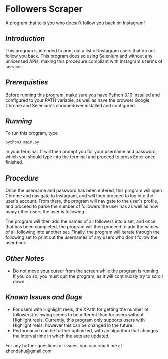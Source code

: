 # Followers Scraper

A program that tells you who doesn't follow you back on Instagram!

## _**Introduction**_

This program is intended to print out a list of Instagram users that do not follow you back. This program does so using Selenium and without any unlicensed APIs, making this procedure compliant with Instagram's terms of service.

## _**Prerequisties**_

Before running this program, make sure you have Python 3.10 installed and configured to your PATH variable, as well as have the browser Google Chrome and Selenium's chromedriver installed and configured. 

## _**Running**_

To run this program, type

``` 
python3 main.py
```

In your terminal. It will then prompt you for your username and password, which you should type into the terminal and proceed to press Enter once finished.

## _**Procedure**_

Once the username and password has been entered, this program will open Chrome and navigate to Instagram, and will then proceed to log into the user's account. From there, the program will navigate to the user's profile, and proceed to parse the number of followers the user has as well as how many other users the user is following. 

The program will then add the names of all followers into a set, and once that has been completed, the program will then proceed to add the names of all following into another set. Finally, the program will iterate through the following set to print out the usernames of any users who don't follow the user back. 

## _**Other Notes**_
- Do not move your cursor from the screen while the program is running. If you do so, you must quit the program, as it will continuosly try to scroll down. 

## _**Known Issues and Bugs**_

- For users with Highlight reels, the XPath for getting the number of followers/following seems to be different than for users without Highlight reels. Currently, this program only supports users with Highlight reels, however this can be changed in the future.
- Performance can be further optimized, with an algorithm that changes the interval time in which the sets are updated.

For any further questions or issues, you can reach me at zhendahu@gmail.com 
